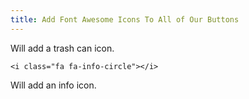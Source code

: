 ```yaml
---
title: Add Font Awesome Icons To All of Our Buttons
---
```

<i class="fa fa-trash"></i>

Will add a trash can icon.

    <i class="fa fa-info-circle"></i>

Will add an info icon.